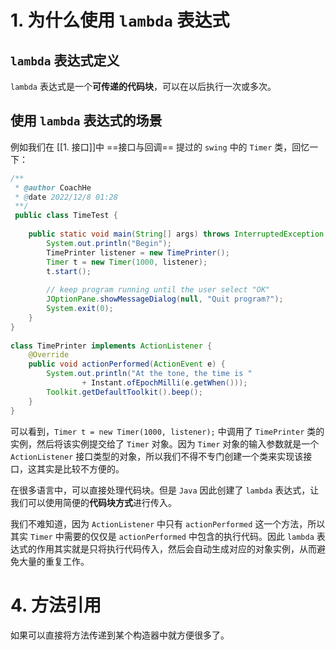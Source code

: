# 1. 为什么使用 `lambda` 表达式

## `lambda` 表达式定义

`lambda` 表达式是一个**可传递的代码块**，可以在以后执行一次或多次。

## 使用 `lambda` 表达式的场景

例如我们在 [[1. 接口]]中 ==接口与回调== 提过的 `swing` 中的 `Timer` 类，回忆一下：

```java
/**  
 * @author CoachHe  
 * @date 2022/12/8 01:28  
 **/
 public class TimeTest {  
  
    public static void main(String[] args) throws InterruptedException {  
        System.out.println("Begin");  
        TimePrinter listener = new TimePrinter();  
        Timer t = new Timer(1000, listener);  
        t.start();  
  
        // keep program running until the user select "OK"  
        JOptionPane.showMessageDialog(null, "Quit program?");  
        System.exit(0);  
    }  
}  
  
class TimePrinter implements ActionListener {  
    @Override  
    public void actionPerformed(ActionEvent e) {  
        System.out.println("At the tone, the time is "  
                + Instant.ofEpochMilli(e.getWhen()));  
        Toolkit.getDefaultToolkit().beep();  
    }  
}
```

可以看到，`Timer t = new Timer(1000, listener);` 中调用了 `TimePrinter` 类的实例，然后将该实例提交给了 `Timer` 对象。因为 `Timer` 对象的输入参数就是一个 `ActionListener` 接口类型的对象，所以我们不得不专门创建一个类来实现该接口，这其实是比较不方便的。

在很多语言中，可以直接处理代码块。但是 `Java` 因此创建了 `lambda` 表达式，让我们可以使用简便的**代码块方式**进行传入。

我们不难知道，因为 `ActionListener` 中只有 `actionPerformed` 这一个方法，所以其实 `Timer` 中需要的仅仅是 `actionPerformed` 中包含的执行代码。因此 `lambda` 表达式的作用其实就是只将执行代码传入，然后会自动生成对应的对象实例，从而避免大量的重复工作。




# 4. 方法引用

如果可以直接将方法传递到某个构造器中就方便很多了。
